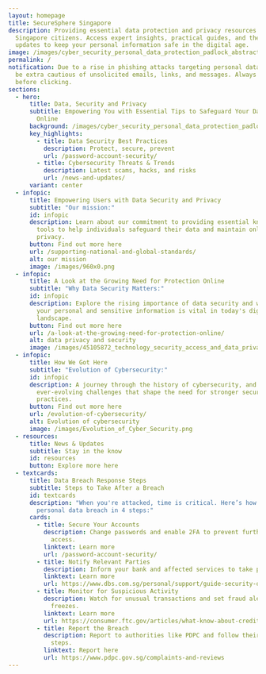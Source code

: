 ```yaml
---
layout: homepage
title: SecureSphere Singapore
description: Providing essential data protection and privacy resources for
  Singapore citizens. Access expert insights, practical guides, and the latest
  updates to keep your personal information safe in the digital age.
image: /images/cyber_security_personal_data_protection_padlock_abstract_hi_tech_free_vector.jpg
permalink: /
notification: Due to a rise in phishing attacks targeting personal data, please
  be extra cautious of unsolicited emails, links, and messages. Always verify
  before clicking.
sections:
  - hero:
      title: Data, Security and Privacy
      subtitle: Empowering You with Essential Tips to Safeguard Your Data and Privacy
        Online
      background: /images/cyber_security_personal_data_protection_padlock_abstract_hi_tech_free_vector.jpg
      key_highlights:
        - title: Data Security Best Practices
          description: Protect, secure, prevent
          url: /password-account-security/
        - title: Cybersecurity Threats & Trends
          description: Latest scams, hacks, and risks
          url: /news-and-updates/
      variant: center
  - infopic:
      title: Empowering Users with Data Security and Privacy
      subtitle: "Our mission:"
      id: infopic
      description: Learn about our commitment to providing essential knowledge and
        tools to help individuals safeguard their data and maintain online
        privacy.
      button: Find out more here
      url: /supporting-national-and-global-standards/
      alt: our mission
      image: /images/960x0.png
  - infopic:
      title: A Look at the Growing Need for Protection Online
      subtitle: "Why Data Security Matters:"
      id: infopic
      description: Explore the rising importance of data security and why protecting
        your personal and sensitive information is vital in today's digital
        landscape.
      button: Find out more here
      url: /a-look-at-the-growing-need-for-protection-online/
      alt: data privacy and security
      image: /images/45105872_technology_security_access_and_data_privacy.jpg
  - infopic:
      title: How We Got Here
      subtitle: "Evolution of Cybersecurity:"
      id: infopic
      description: A journey through the history of cybersecurity, and the
        ever-evolving challenges that shape the need for stronger security
        practices.
      button: Find out more here
      url: /evolution-of-cybersecurity/
      alt: Evolution of cybersecurity
      image: /images/Evolution_of_Cyber_Security.png
  - resources:
      title: News & Updates
      subtitle: Stay in the know
      id: resources
      button: Explore more here
  - textcards:
      title: Data Breach Response Steps
      subtitle: Steps to Take After a Breach
      id: textcards
      description: "When you're attacked, time is critical. Here’s how to respond to a
        personal data breach in 4 steps:"
      cards:
        - title: Secure Your Accounts
          description: Change passwords and enable 2FA to prevent further unauthorized
            access.
          linktext: Learn more
          url: /password-account-security/
        - title: Notify Relevant Parties
          description: Inform your bank and affected services to take protective measures.
          linktext: Learn more
          url: https://www.dbs.com.sg/personal/support/guide-security-on-scams-and-fraud.html#:~:text=If%20you%20believe%20your%20bank,POSB%20Branch%20for%20immediate%20assistance.
        - title: Monitor for Suspicious Activity
          description: Watch for unusual transactions and set fraud alerts or credit
            freezes.
          linktext: Learn more
          url: https://consumer.ftc.gov/articles/what-know-about-credit-freezes-and-fraud-alerts
        - title: Report the Breach
          description: Report to authorities like PDPC and follow their guidance for next
            steps.
          linktext: Report here
          url: https://www.pdpc.gov.sg/complaints-and-reviews
---
```

